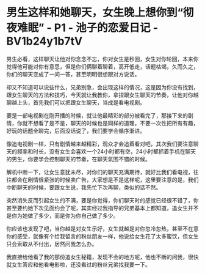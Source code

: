 # 男生这样和她聊天，女生晚上想你到“彻夜难眠” - P1 - 池子的恋爱日记 - BV1b24y1b7tV

男生必看，这样聊天让他对你念念不忘，你对女生是秒回，女生对你轮回，本来你觉得他可能对你有意思，但是你们俩聊着聊着，高开低走，话题枯竭，久而久之，你们的聊天变成了一问一答，甚至明明很想跟对方说话。

却又不知道可以说些什么，兄弟别急，会出现这样的情况，这是因为你没有找到，跟女生聊天的方法和技巧，今天就让我教你，拿捏跟女生聊天的节奏，让他对你越聊越上头，首先我们可以把跟女生聊天，当成是看电视剧。

要是一部电视剧在刚开播的时候，就让他最精彩的部分被看完了，那接下来的剧情，你就不想看了是不是，聊天的时候也是同样的道理，不要一次性把所有有趣，好玩的话题全聊完，后面没话说了，我们要学会循序渐进。

像追电视剧一样，只有剧情越来越精彩，观众才会追着看对吧，其次我们要注意聊天的频率和时长，没有女生会喜欢一个24小时都有空，24小时都抓着手机在聊天的男生，你要学会控制聊天的节奏，在聊天氛围不错的时候。

解机中断一下，让女生意犹未尽，对你们的聊天充满期待，就好比我们看电视，往往都会在剧情很紧张的时候卖广告，大家想是不是这样呢，这里要注意的是，我们中断聊天的时候，要跟女生说，我先忙下次再聊，类似的话不然。

突然消失反而引起女生的不满，要是你觉得，你们聊天时的感觉已经很不错了，你甚至要约她下次见面约会了呢，其实经过我指导的兄弟基本上都知道，追女生并不是你为她做了多少，而是你为你自己做了多少。

你应该也发现了吧，当你越是对女生示好，女生就越是对你忽冷忽热，甚至不在意你的感受，就像有个给我留言的粉丝朋友一样，他说给女生花了太多蜜饮，但女生只会索取从不付出，居然问我怎么办。

我直接给他看了我的那份追女生秘籍，发现不会的地方呢，他也不断的问我，很快就女生答应和他看电影啦，还没看过的粉丝兄弟找我要一下。